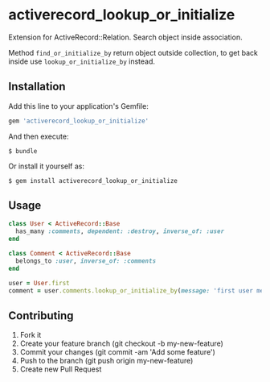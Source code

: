 # activerecord_lookup_or_initialize

Extension for ActiveRecord::Relation.
Search object inside association. 


Method `find_or_initialize_by` return object outside collection, to get back inside use `lookup_or_initialize_by` instead.


## Installation

Add this line to your application's Gemfile:

```ruby
gem 'activerecord_lookup_or_initialize'
```

And then execute:

    $ bundle

Or install it yourself as:

    $ gem install activerecord_lookup_or_initialize

## Usage
```ruby
class User < ActiveRecord::Base
  has_many :comments, dependent: :destroy, inverse_of: :user
end

class Comment < ActiveRecord::Base
  belongs_to :user, inverse_of: :comments
end

user = User.first
comment = user.comments.lookup_or_initialize_by(message: 'first user message')
```

## Contributing
1. Fork it
2. Create your feature branch (git checkout -b my-new-feature)
3. Commit your changes (git commit -am 'Add some feature')
4. Push to the branch (git push origin my-new-feature)
5. Create new Pull Request